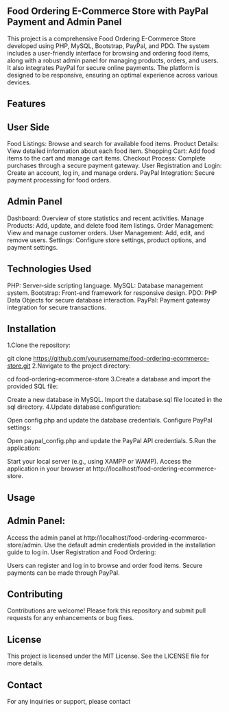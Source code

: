 ## Food Ordering E-Commerce Store with PayPal Payment and Admin Panel
This project is a comprehensive Food Ordering E-Commerce Store developed using PHP, MySQL, Bootstrap, PayPal, and PDO. The system includes a user-friendly interface for browsing and ordering food items, along with a robust admin panel for managing products, orders, and users. It also integrates PayPal for secure online payments. The platform is designed to be responsive, ensuring an optimal experience across various devices.

## Features
## User Side
Food Listings: Browse and search for available food items.
Product Details: View detailed information about each food item.
Shopping Cart: Add food items to the cart and manage cart items.
Checkout Process: Complete purchases through a secure payment gateway.
User Registration and Login: Create an account, log in, and manage orders.
PayPal Integration: Secure payment processing for food orders.
## Admin Panel
Dashboard: Overview of store statistics and recent activities.
Manage Products: Add, update, and delete food item listings.
Order Management: View and manage customer orders.
User Management: Add, edit, and remove users.
Settings: Configure store settings, product options, and payment settings.
## Technologies Used
PHP: Server-side scripting language.
MySQL: Database management system.
Bootstrap: Front-end framework for responsive design.
PDO: PHP Data Objects for secure database interaction.
PayPal: Payment gateway integration for secure transactions.
## Installation
1.Clone the repository:

git clone https://github.com/yourusername/food-ordering-ecommerce-store.git
2.Navigate to the project directory:

cd food-ordering-ecommerce-store
3.Create a database and import the provided SQL file:

Create a new database in MySQL.
Import the database.sql file located in the sql directory.
4.Update database configuration:

Open config.php and update the database credentials.
Configure PayPal settings:

Open paypal_config.php and update the PayPal API credentials.
5.Run the application:

Start your local server (e.g., using XAMPP or WAMP).
Access the application in your browser at http://localhost/food-ordering-ecommerce-store.
## Usage
## Admin Panel:

Access the admin panel at http://localhost/food-ordering-ecommerce-store/admin.
Use the default admin credentials provided in the installation guide to log in.
User Registration and Food Ordering:

Users can register and log in to browse and order food items.
Secure payments can be made through PayPal.
## Contributing
Contributions are welcome! Please fork this repository and submit pull requests for any enhancements or bug fixes.

## License
This project is licensed under the MIT License. See the LICENSE file for more details.

## Contact
For any inquiries or support, please contact 